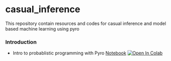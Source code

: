 # casual_inference
This repository contain resources and codes for casual inference and model based machine learning using pyro

### Introduction
* Intro to probablistic programming with Pyro [Notebook]()
[![Open In Colab](https://colab.research.google.com/assets/colab-badge.svg)]()
